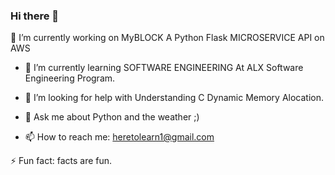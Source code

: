 ### Hi there 👋

<!--
**pytbyte/pytbyte** is a ✨ _special_ ✨ repository because its `README.md` (this file) appears on your GitHub profile.

Here are some ideas to get you started:
-->
🔭 I’m currently working on MyBLOCK A Python Flask MICROSERVICE API on AWS
 - 🌱 I’m currently learning SOFTWARE ENGINEERING At ALX Software Engineering Program.

 - 🤔 I’m looking for help with Understanding C Dynamic Memory Alocation.
- 💬 Ask me about Python and the weather ;)
 - 📫 How to reach me:  heretolearn1@gmail.com

 ⚡ Fun fact: facts are fun. 

